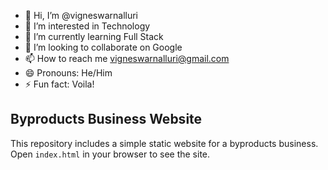 - 👋 Hi, I’m @vigneswarnalluri
- 👀 I’m interested in Technology
- 🌱 I’m currently learning Full Stack
- 💞️ I’m looking to collaborate on Google
- 📫 How to reach me vigneswarnalluri@gmail.com
- 😄 Pronouns: He/Him
- ⚡ Fun fact: Voila! 

<!---
vigneswarnalluri/vigneswarnalluri is a ✨ special ✨ repository because its `README.md` (this file) appears on your GitHub profile.
You can click the Preview link to take a look at your changes.
--->

## Byproducts Business Website
This repository includes a simple static website for a byproducts business. Open `index.html` in your browser to see the site.
